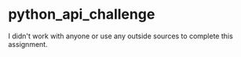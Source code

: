 # python_api_challenge

I didn't work with anyone or use any outside sources to complete this assignment. 
